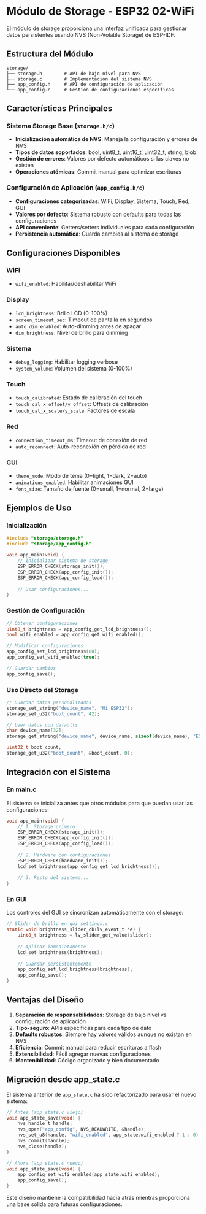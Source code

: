 # Módulo de Storage - ESP32 02-WiFi

El módulo de storage proporciona una interfaz unificada para gestionar datos persistentes usando NVS (Non-Volatile Storage) de ESP-IDF.

## Estructura del Módulo

```
storage/
├── storage.h        # API de bajo nivel para NVS
├── storage.c        # Implementación del sistema NVS
├── app_config.h     # API de configuración de aplicación
└── app_config.c     # Gestión de configuraciones específicas
```

## Características Principales

### Sistema Storage Base (`storage.h/c`)
- **Inicialización automática de NVS**: Maneja la configuración y errores de NVS
- **Tipos de datos soportados**: bool, uint8_t, uint16_t, uint32_t, string, blob
- **Gestión de errores**: Valores por defecto automáticos si las claves no existen
- **Operaciones atómicas**: Commit manual para optimizar escrituras

### Configuración de Aplicación (`app_config.h/c`)
- **Configuraciones categorizadas**: WiFi, Display, Sistema, Touch, Red, GUI
- **Valores por defecto**: Sistema robusto con defaults para todas las configuraciones
- **API conveniente**: Getters/setters individuales para cada configuración
- **Persistencia automática**: Guarda cambios al sistema de storage

## Configuraciones Disponibles

### WiFi
- `wifi_enabled`: Habilitar/deshabilitar WiFi

### Display
- `lcd_brightness`: Brillo LCD (0-100%)
- `screen_timeout_sec`: Timeout de pantalla en segundos
- `auto_dim_enabled`: Auto-dimming antes de apagar
- `dim_brightness`: Nivel de brillo para dimming

### Sistema
- `debug_logging`: Habilitar logging verbose
- `system_volume`: Volumen del sistema (0-100%)

### Touch
- `touch_calibrated`: Estado de calibración del touch
- `touch_cal_x_offset/y_offset`: Offsets de calibración
- `touch_cal_x_scale/y_scale`: Factores de escala

### Red
- `connection_timeout_ms`: Timeout de conexión de red
- `auto_reconnect`: Auto-reconexión en pérdida de red

### GUI
- `theme_mode`: Modo de tema (0=light, 1=dark, 2=auto)
- `animations_enabled`: Habilitar animaciones GUI
- `font_size`: Tamaño de fuente (0=small, 1=normal, 2=large)

## Ejemplos de Uso

### Inicialización
```c
#include "storage/storage.h"
#include "storage/app_config.h"

void app_main(void) {
    // Inicializar sistema de storage
    ESP_ERROR_CHECK(storage_init());
    ESP_ERROR_CHECK(app_config_init());
    ESP_ERROR_CHECK(app_config_load());
    
    // Usar configuraciones...
}
```

### Gestión de Configuración
```c
// Obtener configuraciones
uint8_t brightness = app_config_get_lcd_brightness();
bool wifi_enabled = app_config_get_wifi_enabled();

// Modificar configuraciones
app_config_set_lcd_brightness(80);
app_config_set_wifi_enabled(true);

// Guardar cambios
app_config_save();
```

### Uso Directo del Storage
```c
// Guardar datos personalizados
storage_set_string("device_name", "Mi ESP32");
storage_set_u32("boot_count", 42);

// Leer datos con defaults
char device_name[32];
storage_get_string("device_name", device_name, sizeof(device_name), "ESP32-Default");

uint32_t boot_count;
storage_get_u32("boot_count", &boot_count, 0);
```

## Integración con el Sistema

### En main.c
El sistema se inicializa antes que otros módulos para que puedan usar las configuraciones:

```c
void app_main(void) {
    // 1. Storage primero
    ESP_ERROR_CHECK(storage_init());
    ESP_ERROR_CHECK(app_config_init());
    ESP_ERROR_CHECK(app_config_load());
    
    // 2. Hardware con configuraciones
    ESP_ERROR_CHECK(hardware_init());
    lcd_set_brightness(app_config_get_lcd_brightness());
    
    // 3. Resto del sistema...
}
```

### En GUI
Los controles del GUI se sincronizan automáticamente con el storage:

```c
// Slider de brillo en gui_settings.c
static void brightness_slider_cb(lv_event_t *e) {
    uint8_t brightness = lv_slider_get_value(slider);
    
    // Aplicar inmediatamente
    lcd_set_brightness(brightness);
    
    // Guardar persistentemente
    app_config_set_lcd_brightness(brightness);
    app_config_save();
}
```

## Ventajas del Diseño

1. **Separación de responsabilidades**: Storage de bajo nivel vs configuración de aplicación
2. **Tipo-seguro**: APIs específicas para cada tipo de dato
3. **Defaults robustos**: Siempre hay valores válidos aunque no existan en NVS
4. **Eficiencia**: Commit manual para reducir escrituras a flash
5. **Extensibilidad**: Fácil agregar nuevas configuraciones
6. **Mantenibilidad**: Código organizado y bien documentado

## Migración desde app_state.c

El sistema anterior de `app_state.c` ha sido refactorizado para usar el nuevo sistema:

```c
// Antes (app_state.c viejo)
void app_state_save(void) {
    nvs_handle_t handle;
    nvs_open("app_config", NVS_READWRITE, &handle);
    nvs_set_u8(handle, "wifi_enabled", app_state.wifi_enabled ? 1 : 0);
    nvs_commit(handle);
    nvs_close(handle);
}

// Ahora (app_state.c nuevo)
void app_state_save(void) {
    app_config_set_wifi_enabled(app_state.wifi_enabled);
    app_config_save();
}
```

Este diseño mantiene la compatibilidad hacia atrás mientras proporciona una base sólida para futuras configuraciones.
